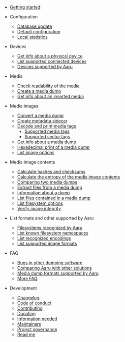 - [Getting started](quickstart.md)


- Configuration

    - [Database update](database/update.md)
    - [Default configuration](configure.md)
    - [Local statistics](database/stats.md)


- Devices

    - [Get info about a physical device](device/info.md)
    - [List supported connected devices](device/list.md)
    - [Devices supported by Aaru](faq/supported-devices.md)


- Media

    - [Check readability of the media](media/scan.md)
    - [Create a media dump](media/dump.md)
    - [Get info about an inserted media](media/info.md)


- Media images

    - [Convert a media dump](image/convert.md)
    - [Create metadata sidecar](image/create-sidecar.md)
    - [Decode and print media tags](image/decode.md)
      - [Supported media tags](faq/media-tags.md)
      - [Supported sector tags](faq/sector-tags.md)
    - [Get info about a media dump](image/info.md)
    - [Hexadecimal print of a media dump](image/print.md)
    - [List image options](image/options.md)


- Media image contents

    - [Calculate hashes and checksums](image/checksum.md)
    - [Calculate the entropy of the media image contents](image/entropy.md)
    - [Comparing two media dumps](image/compare.md)
    - [Extract files from a media dump](filesystem/extract.md)
    - [Information about a dump](filesystem/info.md)
    - [List files contained in a media dump](filesystem/ls.md)
    - [List filesystem options](filesystem/options.md)
    - [Verify image integrity](image/verify.md)


- List formats and other supported by Aaru

    - [Filesystems recognized by Aaru](faq/filesystems.md)
    - [List known filesystem namespaces](list-namespaces.md)
    - [List recognized encodings](list-encodings.md)
    - [List supported image formats](formats.md)


- FAQ

    - [Bugs in other dumping software](faq/3rdparty.md)
    - [Comparing Aaru with other solutions](faq/comparison.md)
    - [Media dump formats supported by Aaru](faq/formats.md)
    - [More FAQ](faq/more.md)


- Development

    - [Changelog](docs/Changelog.md)
    - [Code of conduct](docs/CODE_OF_CONDUCT.md)
    - [Contributing](docs/CONTRIBUTING.md)
    - [Donating](docs/NEEDED.md)
    - [Information needed](docs/NEEDINFO.md)
    - [Maintainers](docs/MAINTAINERS.md)
    - [Project governance](docs/GOVERNANCE.md)
    - [Read me](docs/README.md)
